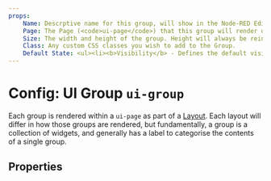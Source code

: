 ```yaml
---
props:
    Name: Descrptive name for this group, will show in the Node-RED Editor and as a label in the Dashboard.
    Page: The Page (<code>ui-page</code>) that this group will render on. 
    Size: The width and height of the group. Height will always be reinforced by this value, the height is generally a <i>minimum</i> height, and will extend to dfit it's content.
    Class: Any custom CSS classes you wish to add to the Group.
    Default State: <ul><li><b>Visibility</b> - Defines the default visibility of this group.</li><li><b>Interactivity</b> - Controls whether the group and it's contents are disabled/enabledwhen the page is loaded.</li></ul><p>Both of these can be overridden by the user at runtime using a <code>ui-control</code> node.</p>
---
```


<script setup>
</script>

# Config: UI Group `ui-group`

Each group is rendered within a `ui-page` as part of a [Layout](../../contributing/guides/layouts). Each layout will differ in how those groups are rendered, but fundamentally, a group is a collection of widgets, and generally has a label to categorise the contents of a single group.

## Properties

<PropsTable/>